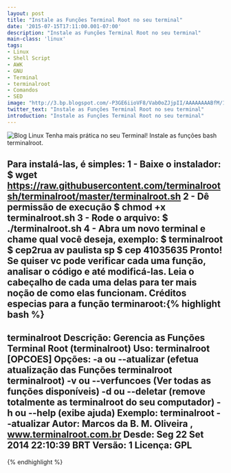 ```yaml
---
layout: post
title: "Instale as Funções Terminal Root no seu terminal"
date: '2015-07-15T17:11:00.001-07:00'
description: "Instale as Funções Terminal Root no seu terminal"
main-class: 'linux'
tags:
- Linux
- Shell Script
- AWK
- GNU
- Terminal
- terminalroot
- Comandos
- SED
image: "http://3.bp.blogspot.com/-P3GE6iioVF8/Vab0oZJjpII/AAAAAAAABfM/15nOMRtSfiI/s72-c/funcoesterminalroot.gif"
twitter_text: "Instale as Funções Terminal Root no seu terminal"
introduction: "Instale as Funções Terminal Root no seu terminal"
---
```

![Blog Linux](http://3.bp.blogspot.com/-P3GE6iioVF8/Vab0oZJjpII/AAAAAAAABfM/15nOMRtSfiI/s1600/funcoesterminalroot.gif "Blog Linux")
Tenha mais prática no seu Terminal! Instale as funções bash terminalroot.
 
Para instalá-las, é simples:
1 - Baixe o instalador:
$ wget https://raw.githubusercontent.com/terminalrootsh/terminalroot/master/terminalroot.sh
2 - Dê permissão de execução
$ chmod +x terminalroot.sh
3 - Rode o arquivo:
$ ./terminalroot.sh
4 - Abra um novo terminal e chame qual você deseja, exemplo:
$ terminalroot
$ cep2rua av paulista sp
$ cep 41035635
Pronto! Se quiser vc pode verificar cada uma função, analisar o código e até modificá-las. Leia o cabeçalho de cada uma delas para ter mais noção de como elas funcionam.
Créditos especias para a função terminaroot:{% highlight bash %}
--------------------------------------
terminalroot
Descrição: Gerencia as Funções Terminal Root (terminalroot)
Uso: terminalroot [OPCOES]
Opções: 
     -a ou --atualizar (efetua atualização das Funções terminalroot terminalroot)
     -v ou --verfuncoes (Ver todas as funções disponíveis)
     -d ou --deletar (remove totalmente as terminalroot do seu computador)
     -h ou --help (exibe ajuda)
Exemplo: terminalroot --atualizar
Autor: Marcos da B. M. Oliveira , www.terminalroot.com.br
Desde: Seg 22 Set 2014 22:10:39 BRT 
Versão: 1
Licença: GPL
--------------------------------------
{% endhighlight %}

